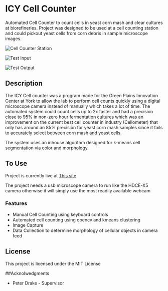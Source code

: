 # ICY Cell Counter

Automated Cell Counter to count cells in yeast corn mash and clear cultures at biorefineries. Project was designed to be used at a cell counting station and could pickout yeast cells from corn debris in sample microscope images.

![Cell Counter Station](https://github.com/msimbao/icycellcounter/blob/master/images/cellcounterstation.jpg)

![Test Input](https://github.com/msimbao/icycellcounter/blob/master/images/final.png)

![Test Output](https://github.com/msimbao/icycellcounter/blob/master/images/final%20with%20live%20dead.png)

## Description

The ICY Cell counter was a program made for the Green Plains Innovation Center at York to allow the lab to perform cell counts quickly using a digital microscope camera instead of manually which takes a lot of time. The automated system could count cells up to 2x faster and had a precision close to 95% in non-zero hour fermentation cultures which was an improvement on the current best cell counter in industry (Cellometer) that only has around an 85% precision for yeast corn mash samples since it fails to accurately select between corn mash and yeast cells.

The system uses an inhouse algorithm designed for k-means cell segmentation via color and morphology. 

## To Use

Project is currently live at [This site](https://msimbao.github.io/icycellcounter/)

The project needs a usb microscope camera to run like the HDCE-X5 camera otherwise it will simply use the most readily available webcam

### Features

* Manual Cell Counting using keyboard controls
* Automated cell counting using opencv and kmeans clustering
* Image Capture
* Data Collection to determine morphology of cellular objects in camera feed

## License

This project is licensed under the MIT License

##Acknolwedgments

* Peter Drake - Supervisor
